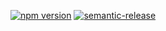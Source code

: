 [![npm version](https://badge.fury.io/js/wsopcua-test-server.svg)](https://badge.fury.io/js/wsopcua-test-server)
[![semantic-release](https://img.shields.io/badge/%20%20%F0%9F%93%A6%F0%9F%9A%80-semantic--release-e10079.svg)](https://github.com/semantic-release/semantic-release)
